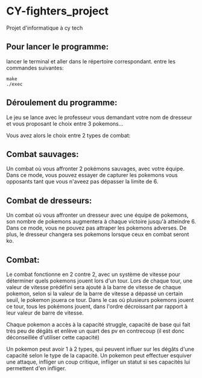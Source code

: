 # CY-fighters_project
Projet d'informatique à cy tech

Pour lancer le programme:
--

lancer le terminal et aller dans le répertoire correspondant.
entre les commandes suivantes: 

    make
    ./exec
                                

Déroulement du programme:
--

Le jeu se lance avec le professeur vous demandant votre nom de dresseur et vous proposant le choix entre 3 pokemons...



Vous avez alors le choix entre 2 types de combat:


Combat sauvages:
--

   Un combat où vous affronter 2 pokémons sauvages, avec votre équipe.
   Dans ce mode, vous pouvez essayer de capturer les pokemons vous opposants tant que vous n'aveez pas dépasser la limite de 6.
    


Combat de dresseurs:
--
Un combat où vous affronter un dresseur avec une équipe de pokemons, son nombre de pokemons augmentera à chaque victoire jusqu'à atteindre 6.
   Dans ce mode, vous ne pouvez pas attraper les pokemons adverses. De plus, le dresseur changera ses pokemons lorsque ceux en combat seront ko.
   
  
  
Combat:
--

  Le combat fonctionne en 2 contre 2, avec un système de vitesse pour déterminer quels pokemons jouent lors d'un tour.
  Lors de chaque tour, une valeur de vitesse prédéfini sera ajouté à la barre de vitesse de chaque pokemon, selon si la valeur de la barre de vitesse a dépassé un       certain seuil, le pokemon jouera ce tour. 
  Dans le cas où plusieurs pokemons jouent ce tour, tous les pokémons jouent, dans l'ordre décroissant par rapport à leur valeur de barre de vitesse.
  
  Chaque pokemon a accès à la capacité struggle, capacité de base qui fait très peu de dégâts et enlève un quart des pv en contrecoup (il est donc déconseillée d'utiliser cette capacité)
  
  Un pokemon peut avoir 1 à 2 types, qui peuvent influer sur les dégâts d'une capacité selon le type de la capacité.
  Un pokemon peut effectuer esquiver une attaque, infliger un coup critique, infliger un statut si ses capacités lui permettent d'en infliger.
  
  
  
  
  
